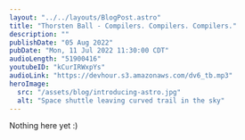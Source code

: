 ```yaml
---
layout: "../../layouts/BlogPost.astro"
title: "Thorsten Ball - Compilers. Compilers. Compilers."
description: ""
publishDate: "05 Aug 2022"
pubDate: "Mon, 11 Jul 2022 11:30:00 CDT"
audioLength: "51900416"
youtubeID: "kCurIRWxpYs"
audioLink: "https://devhour.s3.amazonaws.com/dv6_tb.mp3"
heroImage:
  src: "/assets/blog/introducing-astro.jpg"
  alt: "Space shuttle leaving curved trail in the sky"
---
```


Nothing here yet :)